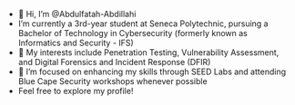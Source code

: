 - 👋 Hi, I’m @Abdulfatah-Abdillahi
- I’m currently a 3rd-year student at Seneca Polytechnic, pursuing a Bachelor of Technology in Cybersecurity (formerly known as Informatics and Security - IFS)
- 👀 My interests include Penetration Testing, Vulnerability Assessment, and Digital Forensics and Incident Response (DFIR)
- 💞️ I’m focused on enhancing my skills through SEED Labs and attending Blue Cape Security workshops whenever possible
- Feel free to explore my profile!

<!---
Abdulfatah-Abdillahi/Abdulfatah-Abdillahi is a ✨ special ✨ repository because its `README.md` (this file) appears on your GitHub profile.
You can click the Preview link to take a look at your changes.
--->
